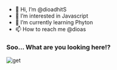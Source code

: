 - 👋 Hi, I’m @dioadhitS
- 👀 I’m interested in Javascript
- 🌱 I’m currently learning Phyton
- 📫 How to reach me @dioas


### Soo... What are you looking here!?

![get](https://user-images.githubusercontent.com/56574726/115969465-42735000-a567-11eb-9c89-5ed53a4bace3.gif)


<!---
dioadhitS/dioadhitS is a ✨ special ✨ repository because its `README.md` (this file) appears on your GitHub profile.
You can click the Preview link to take a look at your changes.
--->
